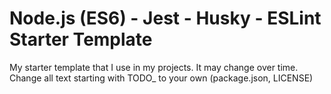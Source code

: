 # Node.js (ES6) - Jest - Husky - ESLint Starter Template

My starter template that I use in my projects. It may change over time.
Change all text starting with TODO_ to your own (package.json, LICENSE)
